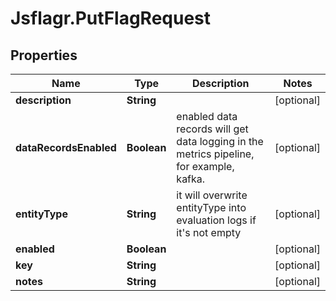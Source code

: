 # Jsflagr.PutFlagRequest

## Properties
Name | Type | Description | Notes
------------ | ------------- | ------------- | -------------
**description** | **String** |  | [optional] 
**dataRecordsEnabled** | **Boolean** | enabled data records will get data logging in the metrics pipeline, for example, kafka. | [optional] 
**entityType** | **String** | it will overwrite entityType into evaluation logs if it's not empty | [optional] 
**enabled** | **Boolean** |  | [optional] 
**key** | **String** |  | [optional] 
**notes** | **String** |  | [optional] 


